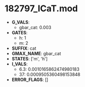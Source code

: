 # 182797_ICaT.mod

- **G_VALS**:
  - gbar_cat: 0.003
- **GATES**:
  - h: 1
  - m: 2
- **SUFFIX**: cat
- **GMAX_NAME**: gbar_cat
- **STATES**: ['m', 'h']
- **I_VALS**:
  - 6.3: 0.0010165862474980183
  - 37: 0.0009505360498153848
- **ERROR_FLAGS**: []
